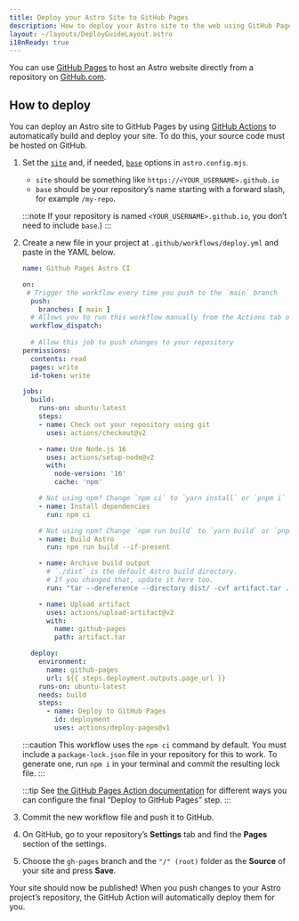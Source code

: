 ```yaml
---
title: Deploy your Astro Site to GitHub Pages
description: How to deploy your Astro site to the web using GitHub Pages.
layout: ~/layouts/DeployGuideLayout.astro
i18nReady: true
---
```


You can use [GitHub Pages](https://pages.github.com/) to host an Astro website directly from a repository on [GitHub.com](https://github.com/).

## How to deploy

You can deploy an Astro site to GitHub Pages by using [GitHub Actions](https://github.com/features/actions) to automatically build and deploy your site. To do this, your source code must be hosted on GitHub.

1. Set the [`site`](/en/reference/configuration-reference/#site) and, if needed, [`base`](/en/reference/configuration-reference/#base) options in `astro.config.mjs`.
    - `site` should be something like `https://<YOUR_USERNAME>.github.io`
    - `base` should be your repository’s name starting with a forward slash, for example `/my-repo`.
    
    :::note
    If your repository is named `<YOUR_USERNAME>.github.io`, you don’t need to include `base`.)
    :::

2. Create a new file in your project at `.github/workflows/deploy.yml` and paste in the YAML below.

    ```yaml
    name: Github Pages Astro CI

    on:
     # Trigger the workflow every time you push to the `main` branch
      push:
        branches: [ main ]
      # Allows you to run this workflow manually from the Actions tab on GitHub.
      workflow_dispatch:
      
      # Allow this job to push changes to your repository
    permissions:
      contents: read
      pages: write
      id-token: write

    jobs:
      build:
        runs-on: ubuntu-latest
        steps:
        - name: Check out your repository using git
          uses: actions/checkout@v2

        - name: Use Node.js 16
          uses: actions/setup-node@v2
          with:
            node-version: '16'
            cache: 'npm'

        # Not using npm? Change `npm ci` to `yarn install` or `pnpm i`
        - name: Install dependencies
          run: npm ci

        # Not using npm? Change `npm run build` to `yarn build` or `pnpm run build`
        - name: Build Astro
          run: npm run build --if-present

        - name: Archive build output
          # `./dist` is the default Astro build directory.
          # If you changed that, update it here too.
          run: "tar --dereference --directory dist/ -cvf artifact.tar ."

        - name: Upload artifact
          uses: actions/upload-artifact@v2
          with:
            name: github-pages
            path: artifact.tar

      deploy:
        environment:
          name: github-pages
          url: ${{ steps.deployment.outputs.page_url }}
        runs-on: ubuntu-latest
        needs: build
        steps:
          - name: Deploy to GitHub Pages
            id: deployment
            uses: actions/deploy-pages@v1
    ```
    
    :::caution
    This workflow uses the `npm ci` command by default. You must include a `package-lock.json` file in your repository for this to work. To generate one, run `npm i` in your terminal and commit the resulting lock file.
    :::

    :::tip
    See [the GitHub Pages Action documentation](https://github.com/marketplace/actions/github-pages-action) for different ways you can configure the final “Deploy to GitHub Pages” step.
    :::

3. Commit the new workflow file and push it to GitHub.
4. On GitHub, go to your repository’s **Settings** tab and find the **Pages** section of the settings.
5. Choose the `gh-pages` branch and the `"/" (root)` folder as the **Source** of your site and press **Save**.

Your site should now be published! When you push changes to your Astro project’s repository, the GitHub Action will automatically deploy them for you.
